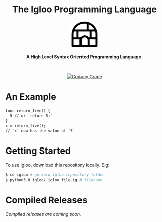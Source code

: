 <h1 align = 'center'>The Igloo Programming Language</h1>

<p align = 'center'>
  <img src = '/images/igloo_logo.png'>
</p>

<p align = 'center'><b>A High Level Syntax Oriented Programming Language.</b></p>

<br>

<p align = 'center'>
  <a href = 'https://www.codacy.com/manual/MonliH/igloo?utm_source=github.com&amp;utm_medium=referral&amp;utm_content=igloo-language/igloo&amp;utm_campaign=Badge_Grade'>
    <img src = 'https://img.shields.io/codacy/grade/0fe92198dfe04b19b276ca2d6fb00705?style=for-the-badge' alt = 'Codacy Grade' />
  </a>
</p>

# An Example

```igloo
func return_five() {
  5 // or `return 5;`
}
x = return_five();
// `x` now has the value of `5`
```

# Getting Started

To use Igloo, download this repository locally. E.g:

```bash
$ cd igloo # go into igloo repository folder
$ python3.8 igloo/ igloo_file.ig # filename
```

# Compiled Releases

*Compiled releases are coming soon.*
